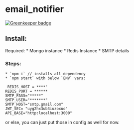 # email_notifier

[![Greenkeeper badge](https://badges.greenkeeper.io/saikatharryc/email_notifier.svg)](https://greenkeeper.io/)

## Install:
  Required: 
      * Mongo instance
      * Redis Instance
      * SMTP details
### Steps:
    * `npm i` // installs all dependency
    * `npm start` with below `ENV` vars:
```
 REDIS_HOST = ****'
REDIS_PORT = ******
SMTP_PASS="*****"
SMTP_USER="*******"
SMTP_HOST="smtp.gmail.com"
JWT_SEC= "uyg2hx3ub3iuzoxuo"
API_BASE="http:localhost:3000"
```
or else, you can just put those in config as well for now.

    

